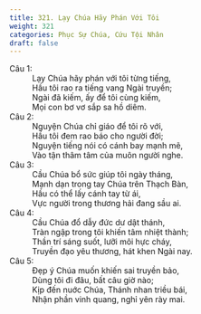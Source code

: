 ```yaml
---
title: 321. Lạy Chúa Hãy Phán Với Tôi
weight: 321
categories: Phục Sự Chúa, Cứu Tội Nhân
draft: false
---
```

<dl><dt>Câu 1:</dt><dd data-verse="1">Lạy Chúa hãy phán với tôi từng tiếng, <br/>Hầu tôi rao ra tiếng vang Ngài truyền; <br/>Ngài đã kiếm, ấy để tôi cùng kiếm, <br/>Mọi con bơ vơ sắp sa hồ diêm. </dd><dt>Câu 2:</dt><dd data-verse="2">Nguyện Chúa chỉ giáo để tôi rõ với, <br/>Hầu tôi đem rao báo cho người đời; <br/>Nguyện tiếng nói có cánh bay mạnh mẽ, <br/>Vào tận thâm tâm của muôn người nghe. </dd><dt>Câu 3:</dt><dd data-verse="3">Cầu Chúa bổ sức giúp tôi ngày tháng, <br/>Mạnh dạn trong tay Chúa trên Thạch Bàn, <br/>Hầu có thể lấy cánh tay từ ái, <br/>Vực người trong thương hải đang sầu ai. </dd><dt>Câu 4:</dt><dd data-verse="4">Cầu Chúa đổ dẫy đức dư dật thánh, <br/>Tràn ngập trong tôi khiến tâm nhiệt thành; <br/>Thần trí sáng suốt, lưỡi môi hực cháy, <br/>Truyền đạo yêu thương, hát khen Ngài nay. </dd><dt>Câu 5:</dt><dd data-verse="5">Đẹp ý Chúa muốn khiến sai truyền bảo, <br/>Dùng tôi đi đâu, bất câu giờ nào; <br/>Kịp đến nuớc Chúa, Thánh nhan triều bái, <br/>Nhận phần vinh quang, nghỉ yên rày mai. </dd></dl>